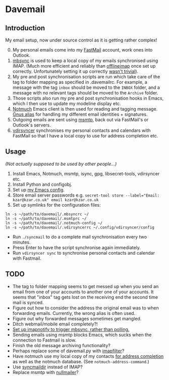 # Davemail

## Introduction

My email setup, now under source control as it is getting rather complex!

0. My personal emails come into my [FastMail][1] account, work ones into
   Outlook.
1. [mbsync][2] is used to keep a local copy of my emails synchronised using
   IMAP. (Much more efficient and reliably than [offlineimap][3] once set up
   correctly. Unfortunately setting it up correctly [wasn't trivial][4]).
2. My pre and post synchronisation scripts are run which take care of
   the tag to folder mapping as specified in .davemailrc. For example,
   a message with the tag `inbox` should be moved to the `INBOX` folder, and a
   message with no relevant tags should be moved to the `Archive` folder.
3. Those scripts also run my pre and post synchronisation hooks in Emacs, which
   I then use to update my modeline display etc.
4. [Notmuch][6] Emacs client is then used for reading and tagging message.
   [Gnus alias][7] for handling my different email identities + signatures.
5. Outgoing emails are sent using [msmtp][8], back out via FastMail's or
   Outlook's servers.
6. [vdirsyncer][9] synchronises my personal contacts and calendars with FastMail
   so that I have a local copy to use for address completion etc.

## Usage

_(Not actually supposed to be used by other people...)_

1. Install Emacs, Notmuch, msmtp, isync, gpg, libsecret-tools, vdirsyncer etc.
2. Install Python and configobj.
3. Set up [my Emacs config][5].
4. Store email server passwords e.g.
   `secret-tool store --label="Email: kzar@kzar.co.uk" email kzar@kzar.co.uk`
5. Set up symlinks for the configuration files:
```
ln -s ~/path/to/davemail/.mbsyncrc ~/
ln -s ~/path/to/davemail/.msmtprc ~/
ln -s ~/path/to/davemail/.notmuch-config ~/
ln -s ~/path/to/davemail/.vdirsyncerrc ~/.config/vdirsyncer/config
```

- Run `./syncmail` to do a complete mail synchronisation every two minutes.
- Press Enter to have the script synchronise again immediately.
- Run `vdirsyncer sync` to synchronise personal contacts and calendar with
  Fastmail.

## TODO

- The tag to folder mapping seems to get messed up when you send an email from
  one of your accounts to another one of your accounts. It seems that "inbox"
  tag gets lost on the receiving end the second time mail is synced.
- Figure out how to consider the address the original email was to when
  forwarding emails. Currently, the wrong alias is often used.
- Figure out why forwarded messages sometimes get mangled.
- Ditch webmail/mobile email completely?!
- [Set up imapnotify to trigger mbsync, rather than polling.][10]
- Sending emails using msmtp blocks Emacs, which sucks when the connection to
  Fastmail is slow.
- Finish the old message archiving functionality?
- Perhaps replace some of davemail.py with [imapfilter][11]?
- Have notmuch use my local copy of my contacts [for address completion][12] as
  well as the notmuch database. (See `notmuch-address-command`.)
- Use [syncmaildir][13] instead of IMAP?
- Replace msmtp with [nullmailer][14]?

[1]: https://fastmail.com
[2]: http://isync.sourceforge.net/mbsync.html
[3]: http://www.offlineimap.org
[4]: http://isync.sourceforge.net/mbsync.html#INHERENT%20PROBLEMS
[5]: https://github.com/kzar/emacs.d
[6]: https://notmuchmail.org/
[7]: https://www.emacswiki.org/emacs/GnusAlias
[8]: http://msmtp.sourceforge.net/
[9]: https://vdirsyncer.pimutils.org/en/stable/index.html
[10]: https://martinralbrecht.wordpress.com/2016/05/30/handling-email-with-emacs/
[11]: https://raymii.org/s/blog/Filtering_IMAP_mail_with_imapfilter.html
[12]: https://notmuchmail.org/emacstips/#index13h2
[13]: http://syncmaildir.sourceforge.net/
[14]: http://www.troubleshooters.com/linux/nullmailer/
